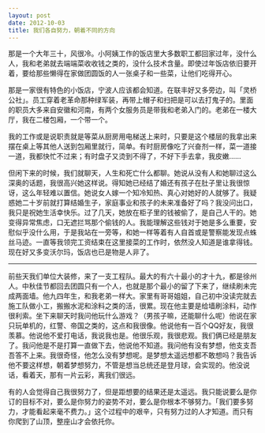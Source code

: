 ```yaml
---
layout: post
date: 2012-10-03
title: 我们各自努力，朝着不同的方向
---
```


那是一个大年三十，风很冷。小阿姨工作的饭店里大多数职工都回家过年，没什么人，我和老弟就去端端菜收收钱之类的，没什么技术含量。即使过年饭店依旧要开着，要给那些懒得在家做团圆饭的人一张桌子和一些菜，让他们吃得开心。

那是一家很有特色的小饭店，宁波人应该都会知道。在联丰好又多旁边，叫「灵桥公社」。员工穿着老革命那种绿军装，再带上帽子和扫把是可以去打鬼子的。里面的职员大多来自安徽和河南，有两个女服务员是带我和老弟入门的。老弟在一楼大厅，我在二楼包厢，一个带一个。

我的工作或是说职责就是等菜从厨房用电梯送上来时，只要是这个楼层的我拿出来摆在桌上等其他人送到包厢里就行，简单。有时厨房像吃了兴奋剂一样，菜一道接一道，我都快忙不过来；有时盘子又烫到不得了，不好下手去拿，我皮嫩……

但闲下来的时候，我们就聊天，人生和死亡什么都聊。她说从没有人和她聊过这么深奥的话题，我很高兴她这样说。得知她已经结了婚还有孩子在肚子里让我很惊讶，这么年轻难以置信。她说女人嫁一个知冷知热、真心对她好的人就够了。我疑惑她二十岁前就打算结婚生子，家庭事业和孩子的未来准备好了吗？我没问出口，我只是祝她生活幸快乐。过了几天，她放在柜子里的钱被偷了，是自己人干的。她变得异常焦虑，口无遮拦骂那个偷钱的人。我能理解这些钱对于她是多么重要，安慰似乎没什么用，于是我站在一旁等，和她一样等着有人自首或是警察能发现点蛛丝马迹。一直等我领完工资结束在这里接菜的工作时，依然没人知道是谁拿得钱。现在好又多变沃尔玛，饭店也已是物是人非了。

---

前些天我们单位大装修，来了一支工程队。最大的有六十最小的才十九，都是徐州人。中秋佳节都回去团圆只有一个人，也就是那个最小的留了下来了，继续刷未完成两面墙。他九四年生，和我老弟一样大。家里有哥哥姐姐，自己初中没读完就去施工队做小工，搬搬水泥和涂料之类的活，很累。现在他主要是给墙刷涂料，动作很利索。坐下来聊天时我问他玩什么游戏？（男孩子嘛，还能聊什么呢）他说在家只玩单机的，红警、帝国之类的，这点和我很像。他说他有一百个QQ好友，我很羡慕。他说他不爱打电话，我说我也是。他很乐观，我很悲观。我们俩已经是朋友了。我问他是不是打算一直做下去，他说他不知道。我问他有没有梦想，他支支吾吾答不上来。我很奇怪，他怎么没有梦想呢。是梦想太遥远想都不敢想吗？我告诉他不要这样想，朝着梦想努力，不管是想当总统还是登月球，会实现的。他没说话，看着天，那有一片云彩，离我们很远。

有的人会觉得自己我很努力了，但是距想要的结果还是太遥远。我只能说要么是你订的目标不对，要么是你努力的姿势不对，要么是你根本不够努力。「我们要多努力，才能看起来毫不费力。」这个过程中的艰辛，只有努力过的人才知道。而只有你爬到了山顶，整座山才会依托你。


